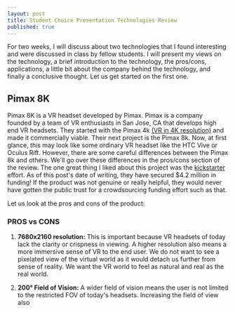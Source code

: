 ```yaml
---
layout: post
title: Student Choice Presentation Technologies Review
published: true
---
```


For two weeks, I will discuss about two technologies that I found interesting and were discussed in class by fellow students. I will present my views on the technology, a brief introduction to the technology, the pros/cons, applications, a little bit about the company behind the technology, and finally a conclusive thought. Let us get started on the first one.

## Pimax 8K

Pimax 8K is a VR headset developed by Pimax. Pimax is a company founded by a team of VR enthusiasts in San Jose, CA that develops high end VR headsets. They started with the Pimax 4k [(VR in 4K resolution)](https://www.pimaxvr.com/en/4k/) and made it commercially viable. Their next project is the Pimax 8k. Now, at first glance, this may look like some ordinary VR headset like the HTC Vive or Oculus Rift. However, there are some careful differences between the Pimax 8k and others. We'll go over these differences in the pros/cons section of the review. The one great thing I liked about this project was the [kickstarter](https://www.kickstarter.com/projects/pimax8kvr/pimax-the-worlds-first-8k-vr-headset) effort. As of this post's date of writing, they have secured $4.2 million in funding! If the product was not genuine or really helpful, they would never have gotten the public trust for a crowdsourcing funding effort such as that.

Let us look at the pros and cons of the product:

### PROS vs CONS

1. **7680x2160 resolution:** This is important because VR headsets of today lack the clarity or crispness in viewing. A higher resolution also means a more immersive sense of VR to the end user. We do not want to see a pixelated view of the virtual world as it would detach us further from sense of reality. We want the VR world to feel as natural and real as the real world.

2. **200° Field of Vision:** A wider field of vision means the user is not limited to the restricted FOV of today's headsets. Increasing the field of view also 